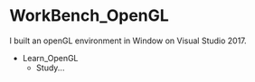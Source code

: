 # WorkBench_OpenGL
I built an openGL environment in Window on Visual Studio 2017.

* Learn_OpenGL
  * Study...